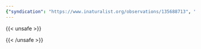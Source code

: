 ```yaml
---
{"syndication": "https://www.inaturalist.org/observations/135688713", "date": "2022-09-18T15:15:04-04:00", "taxon": {"name": "Infundibulicybe gibba", "common_name": "Common Funnel"}, "quality_grade": "needs_id", "identifications_most_agree": false, "species_guess": "Common Funnel", "identifications_most_disagree": false, "captive": false, "project_ids": [], "community_taxon_id": null, "geojson": {"type": "Point", "coordinates": [-73.1760544444, 42.6383305556]}, "owners_identification_from_vision": false, "identifications_count": 0, "obscured": false, "num_identification_agreements": 0, "num_identification_disagreements": 0, "place_guess": "Williamstown, MA 01267, USA", "photos": [{"id": 231466792, "license_code": "cc-by-nc", "original_dimensions": {"width": 1536, "height": 2048}, "url": "https://inaturalist-open-data.s3.amazonaws.com/photos/231466792/square.jpeg", "attribution": "(c) Brandon Rozek, some rights reserved (CC BY-NC)", "flags": [], "moderator_actions": [], "hidden": false}, {"id": 231466838, "license_code": "cc-by-nc", "original_dimensions": {"width": 1536, "height": 2048}, "url": "https://inaturalist-open-data.s3.amazonaws.com/photos/231466838/square.jpeg", "attribution": "(c) Brandon Rozek, some rights reserved (CC BY-NC)", "flags": [], "moderator_actions": [], "hidden": false}]}
---
```

{{< unsafe >}}

{{< /unsafe >}}
